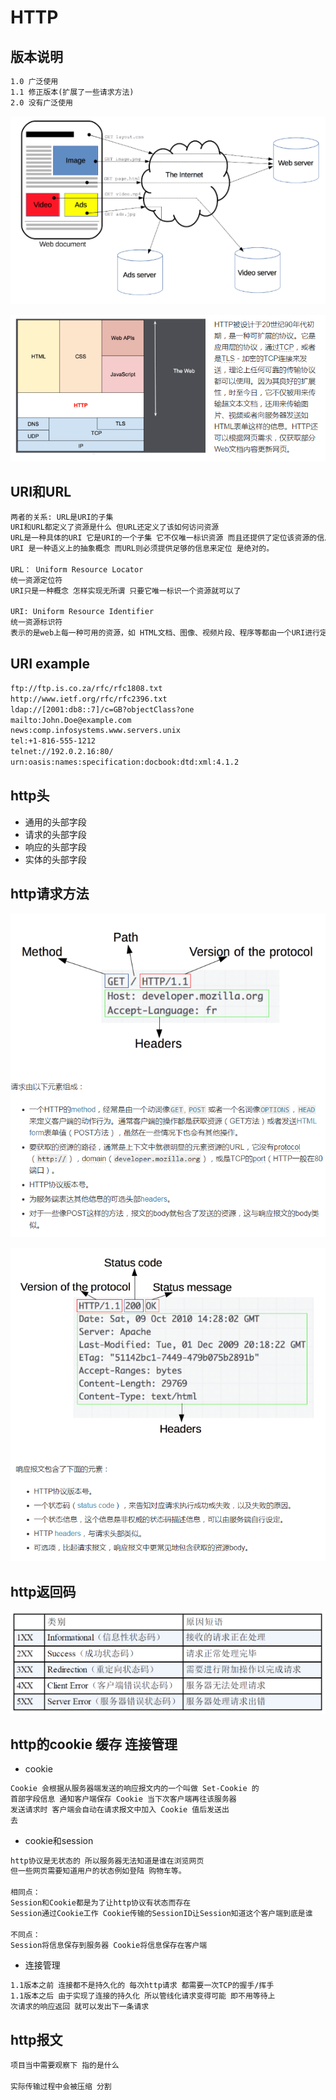 HTTP
=====

## 版本说明

```txt
1.0 广泛使用
1.1 修正版本(扩展了一些请求方法)
2.0 没有广泛使用
```

![HttpWorkflow](./Pictures/HttpWorkflow.png)

![HttpLevel](./Pictures/HttpLevel.png)

## URI和URL

```txt
两者的关系: URL是URI的子集
URI和URL都定义了资源是什么 但URL还定义了该如何访问资源
URL是一种具体的URI 它是URI的一个子集 它不仅唯一标识资源 而且还提供了定位该资源的信息
URI 是一种语义上的抽象概念 而URL则必须提供足够的信息来定位 是绝对的。

URL： Uniform Resource Locator
统一资源定位符
URI只是一种概念 怎样实现无所谓 只要它唯一标识一个资源就可以了

URI: Uniform Resource Identifier
统一资源标识符
表示的是web上每一种可用的资源，如 HTML文档、图像、视频片段、程序等都由一个URI进行定位的
```

## URI example

```txt
ftp://ftp.is.co.za/rfc/rfc1808.txt
http://www.ietf.org/rfc/rfc2396.txt
ldap://[2001:db8::7]/c=GB?objectClass?one
mailto:John.Doe@example.com
news:comp.infosystems.www.servers.unix
tel:+1-816-555-1212
telnet://192.0.2.16:80/
urn:oasis:names:specification:docbook:dtd:xml:4.1.2
```

## http头

- 通用的头部字段
- 请求的头部字段
- 响应的头部字段
- 实体的头部字段

## http请求方法

![request](./Pictures/request.png)

![response](./Pictures/response.png)

## http返回码

![return code](./Pictures/httpReturnCode.png)

## http的cookie 缓存 连接管理

- cookie

```txt
Cookie 会根据从服务器端发送的响应报文内的一个叫做 Set-Cookie 的
首部字段信息 通知客户端保存 Cookie 当下次客户端再往该服务器
发送请求时 客户端会自动在请求报文中加入 Cookie 值后发送出
去
```

- cookie和session

```txt
http协议是无状态的 所以服务器无法知道是谁在浏览网页
但一些网页需要知道用户的状态例如登陆 购物车等。

相同点：
Session和Cookie都是为了让http协议有状态而存在
Session通过Cookie工作 Cookie传输的SessionID让Session知道这个客户端到底是谁

不同点：
Session将信息保存到服务器 Cookie将信息保存在客户端
```

- 连接管理

```txt
1.1版本之前 连接都不是持久化的 每次http请求 都需要一次TCP的握手/挥手
1.1版本之后 由于实现了连接的持久化 所以管线化请求变得可能 即不用等待上
次请求的响应返回 就可以发出下一条请求
```

## http报文

```txt
项目当中需要观察下 指的是什么

实际传输过程中会被压缩 分割
```

